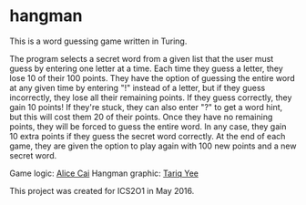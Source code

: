 # hangman
This is a word guessing game written in Turing.

The program selects a secret word from a given list that the user must guess by entering one
letter at a time. Each time they guess a letter, they lose 10 of their 100 points. They have the
option of guessing the entire word at any given time by entering "!" instead of a letter, but if
they guess incorrectly, they lose all their remaining points. If they guess correctly, they gain
10 points! If they're stuck, they can also enter "?" to get a word hint, but this will cost them
20 of their points. Once they have no remaining points, they will be forced to guess the entire
word. In any case, they gain 10 extra points if they guess the secret word correctly. At the end
of each game, they are given the option to play again with 100 new points and a new secret word.

Game logic: [Alice Cai](https://github.com/alice-cai)
Hangman graphic: [Tariq Yee](https://github.com/tariqyee)

This project was created for ICS2O1 in May 2016.
